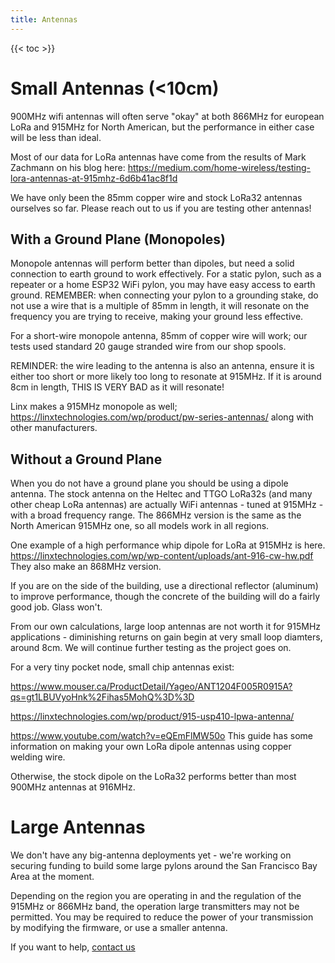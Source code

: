 ```yaml
---
title: Antennas
---
```


{{< toc >}}

# Small Antennas (<10cm)

900MHz wifi antennas will often serve "okay" at both 866MHz for european LoRa and 915MHz for North American, but the performance in either case will be less than ideal.

Most of our data for LoRa antennas have come from the results of Mark Zachmann on his blog here: https://medium.com/home-wireless/testing-lora-antennas-at-915mhz-6d6b41ac8f1d

We have only been the 85mm copper wire and stock LoRa32 antennas ourselves so far. Please reach out to us if you are testing other antennas!

## With a Ground Plane (Monopoles)

Monopole antennas will perform better than dipoles, but need a solid connection to earth ground to work effectively. For a static pylon, such as a repeater or a home
ESP32 WiFi pylon, you may have easy access to earth ground. REMEMBER: when connecting your pylon to a grounding stake, do not use a wire that is a multiple of 85mm in length,
it will resonate on the frequency you are trying to receive, making your ground less effective.

For a short-wire monopole antenna, 85mm of copper wire will work; our tests used standard 20 gauge stranded wire from our shop spools. 

REMINDER: the wire leading to the antenna is also an antenna, ensure it is either too short or more likely too long to resonate at 915MHz. If it is around 8cm in length, THIS IS VERY BAD as it will resonate!

Linx makes a 915MHz monopole as well; https://linxtechnologies.com/wp/product/pw-series-antennas/ along with other manufacturers.

## Without a Ground Plane

When you do not have a ground plane you should be using a dipole antenna. The stock antenna on the Heltec and TTGO LoRa32s (and many other cheap LoRa antennas) are
actually WiFi antennas - tuned at 915MHz - with a broad frequency range. The 866MHz version is the same as the North American 915MHz one, so all models work in all regions.

One example of a high performance whip dipole for LoRa at 915MHz is here. https://linxtechnologies.com/wp/wp-content/uploads/ant-916-cw-hw.pdf They also make an 868MHz version.

If you are on the side of the building, use a directional reflector (aluminum) to improve performance, though the concrete of the building will do a fairly good job. Glass won't.

From our own calculations, large loop antennas are not worth it for 915MHz applications - diminishing returns on gain begin at very small loop diamters, around 8cm. We will continue further testing as the project goes on.

For a very tiny pocket node, small chip antennas exist:

https://www.mouser.ca/ProductDetail/Yageo/ANT1204F005R0915A?qs=gt1LBUVyoHnk%2Fihas5MohQ%3D%3D

https://linxtechnologies.com/wp/product/915-usp410-lpwa-antenna/ 

https://www.youtube.com/watch?v=eQEmFlMW50o This guide has some information on making your own LoRa dipole antennas using copper welding wire.

Otherwise, the stock dipole on the LoRa32 performs better than most 900MHz antennas at 916MHz.

# Large Antennas

We don't have any big-antenna deployments yet - we're working on securing funding to build some large pylons around the San Francisco Bay Area at the moment.

Depending on the region you are operating in and the regulation of the 915MHz or 866MHz band, the operation large transmitters may not be permitted. You may be
required to reduce the power of your transmission by modifying the firmware, or use a smaller antenna.

If you want to help, [contact us](mailto:cellsol@robots-everywhere.com)
